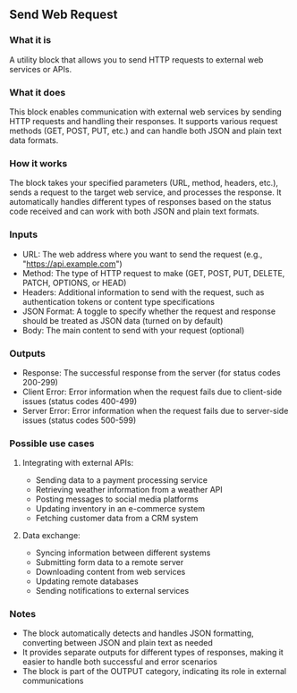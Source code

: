 
## Send Web Request

### What it is
A utility block that allows you to send HTTP requests to external web services or APIs.

### What it does
This block enables communication with external web services by sending HTTP requests and handling their responses. It supports various request methods (GET, POST, PUT, etc.) and can handle both JSON and plain text data formats.

### How it works
The block takes your specified parameters (URL, method, headers, etc.), sends a request to the target web service, and processes the response. It automatically handles different types of responses based on the status code received and can work with both JSON and plain text formats.

### Inputs
- URL: The web address where you want to send the request (e.g., "https://api.example.com")
- Method: The type of HTTP request to make (GET, POST, PUT, DELETE, PATCH, OPTIONS, or HEAD)
- Headers: Additional information to send with the request, such as authentication tokens or content type specifications
- JSON Format: A toggle to specify whether the request and response should be treated as JSON data (turned on by default)
- Body: The main content to send with your request (optional)

### Outputs
- Response: The successful response from the server (for status codes 200-299)
- Client Error: Error information when the request fails due to client-side issues (status codes 400-499)
- Server Error: Error information when the request fails due to server-side issues (status codes 500-599)

### Possible use cases
1. Integrating with external APIs:
   - Sending data to a payment processing service
   - Retrieving weather information from a weather API
   - Posting messages to social media platforms
   - Updating inventory in an e-commerce system
   - Fetching customer data from a CRM system

2. Data exchange:
   - Syncing information between different systems
   - Submitting form data to a remote server
   - Downloading content from web services
   - Updating remote databases
   - Sending notifications to external services

### Notes
- The block automatically detects and handles JSON formatting, converting between JSON and plain text as needed
- It provides separate outputs for different types of responses, making it easier to handle both successful and error scenarios
- The block is part of the OUTPUT category, indicating its role in external communications

